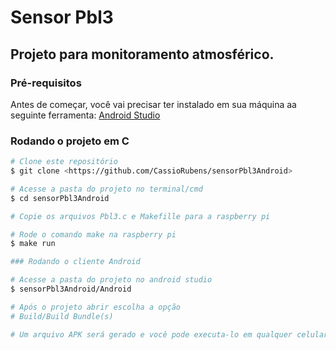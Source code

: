 # Sensor Pbl3

## Projeto para monitoramento atmosférico.

### Pré-requisitos

Antes de começar, você vai precisar ter instalado em sua máquina aa seguinte ferramenta:
[Android Studio](https://developer.android.com/)

### Rodando o projeto em C

```bash
# Clone este repositório
$ git clone <https://github.com/CassioRubens/sensorPbl3Android>

# Acesse a pasta do projeto no terminal/cmd
$ cd sensorPbl3Android

# Copie os arquivos Pbl3.c e Makefille para a raspberry pi

# Rode o comando make na raspberry pi
$ make run
```
```bash
### Rodando o cliente Android

# Acesse a pasta do projeto no android studio
$ sensorPbl3Android/Android

# Após o projeto abrir escolha a opção
# Build/Build Bundle(s)

# Um arquivo APK será gerado e você pode executa-lo em qualquer celular android
```
